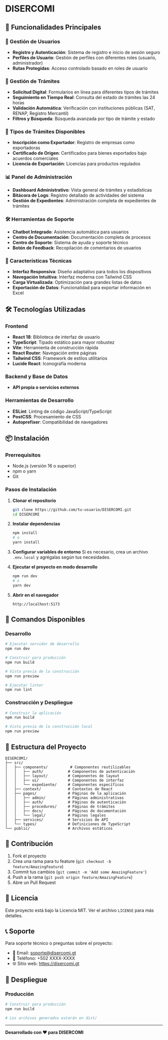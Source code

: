 # DISERCOMI 

## 🚀 Funcionalidades Principales

### 👤 Gestión de Usuarios
- **Registro y Autenticación**: Sistema de registro e inicio de sesión seguro
- **Perfiles de Usuario**: Gestión de perfiles con diferentes roles (usuario, administrador)
- **Rutas Protegidas**: Acceso controlado basado en roles de usuario

### 📝 Gestión de Trámites
- **Solicitud Digital**: Formularios en línea para diferentes tipos de trámites
- **Seguimiento en Tiempo Real**: Consulta del estado de trámites las 24 horas
- **Validación Automática**: Verificación con instituciones públicas (SAT, RENAP, Registro Mercantil)
- **Filtros y Búsqueda**: Búsqueda avanzada por tipo de trámite y estado

### 🏢 Tipos de Trámites Disponibles
- **Inscripción como Exportador**: Registro de empresas como exportadoras
- **Certificado de Origen**: Certificados para bienes exportados bajo acuerdos comerciales
- **Licencia de Exportación**: Licencias para productos regulados

### 📊 Panel de Administración
- **Dashboard Administrativo**: Vista general de trámites y estadísticas
- **Bitácora de Logs**: Registro detallado de actividades del sistema
- **Gestión de Expedientes**: Administración completa de expedientes de trámites

### 🛠️ Herramientas de Soporte
- **Chatbot Integrado**: Asistencia automática para usuarios
- **Centro de Documentación**: Documentación completa de procesos
- **Centro de Soporte**: Sistema de ayuda y soporte técnico
- **Botón de Feedback**: Recopilación de comentarios de usuarios

### 📱 Características Técnicas
- **Interfaz Responsiva**: Diseño adaptativo para todos los dispositivos
- **Navegación Intuitiva**: Interfaz moderna con Tailwind CSS
- **Carga Virtualizada**: Optimización para grandes listas de datos
- **Exportación de Datos**: Funcionalidad para exportar información en Excel

## 🛠️ Tecnologías Utilizadas

### Frontend
- **React 18**: Biblioteca de interfaz de usuario
- **TypeScript**: Tipado estático para mayor robustez
- **Vite**: Herramienta de construcción rápida
- **React Router**: Navegación entre páginas
- **Tailwind CSS**: Framework de estilos utilitarios
- **Lucide React**: Iconografía moderna

### Backend y Base de Datos
- **API propia o servicios externos**

### Herramientas de Desarrollo
- **ESLint**: Linting de código JavaScript/TypeScript
- **PostCSS**: Procesamiento de CSS
- **Autoprefixer**: Compatibilidad de navegadores

## 📦 Instalación

### Prerrequisitos
- Node.js (versión 16 o superior)
- npm o yarn
- Git

### Pasos de Instalación

1. **Clonar el repositorio**
   ```bash
   git clone https://github.com/tu-usuario/DISERCOMI.git
   cd DISERCOMI
   ```

2. **Instalar dependencias**
   ```bash
   npm install
   # o
   yarn install
   ```

3. **Configurar variables de entorno**
   Si es necesario, crea un archivo `.env.local` y agrégalas según tus necesidades.

4. **Ejecutar el proyecto en modo desarrollo**
   ```bash
   npm run dev
   # o
   yarn dev
   ```

5. **Abrir en el navegador**
   ```
   http://localhost:5173
   ```

## 🚀 Comandos Disponibles

### Desarrollo
```bash
# Ejecutar servidor de desarrollo
npm run dev

# Construir para producción
npm run build

# Vista previa de la construcción
npm run preview

# Ejecutar linter
npm run lint
```

### Construcción y Despliegue
```bash
# Construir la aplicación
npm run build

# Vista previa de la construcción local
npm run preview
```

## 📁 Estructura del Proyecto

```
DISERCOMI/
├── src/
│   ├── components/          # Componentes reutilizables
│   │   ├── auth/           # Componentes de autenticación
│   │   ├── layout/         # Componentes de layout
│   │   ├── ui/             # Componentes de interfaz
│   │   └── expediente/     # Componentes específicos
│   ├── context/            # Contextos de React
│   ├── pages/              # Páginas de la aplicación
│   │   ├── admin/          # Páginas administrativas
│   │   ├── auth/           # Páginas de autenticación
│   │   ├── procedures/     # Páginas de trámites
│   │   ├── docs/           # Páginas de documentación
│   │   └── legal/          # Páginas legales
│   ├── services/           # Servicios de API
│   └── types/              # Definiciones de TypeScript
└── public/                 # Archivos estáticos
```

## 🤝 Contribución

1. Fork el proyecto
2. Crea una rama para tu feature (`git checkout -b feature/AmazingFeature`)
3. Commit tus cambios (`git commit -m 'Add some AmazingFeature'`)
4. Push a la rama (`git push origin feature/AmazingFeature`)
5. Abre un Pull Request

## 📄 Licencia

Este proyecto está bajo la Licencia MIT. Ver el archivo `LICENSE` para más detalles.

## 📞 Soporte

Para soporte técnico o preguntas sobre el proyecto:
- 📧 Email: soporte@disercomi.gt
- 📱 Teléfono: +502 XXXX-XXXX
- 🌐 Sitio web: https://disercomi.gt

## 🚀 Despliegue

### Producción
```bash
# Construir para producción
npm run build

# Los archivos generados estarán en dist/
```

---

**Desarrollado con ❤️ para DISERCOMI**
